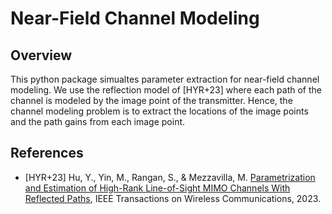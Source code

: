 # Near-Field Channel Modeling

## Overview
This python package simualtes parameter extraction for
near-field channel modeling.  We use the reflection
model of [HYR+23] where each path of the channel is 
modeled by the image point of the transmitter.
Hence, the channel modeling problem is to extract
the locations of the image points and the path gains
from each image point.



## References

* [HYR+23] Hu, Y., Yin, M., Rangan, S., & Mezzavilla, M.
[Parametrization and Estimation of High-Rank Line-of-Sight
MIMO Channels With Reflected 
Paths](https://ieeexplore.ieee.org/abstract/document/10247221),
IEEE Transactions on Wireless Communications, 2023.
